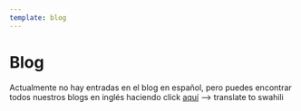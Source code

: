 ```yaml
---
template: blog
---
```

# Blog

Actualmente no hay entradas en el blog en español, pero puedes encontrar todos nuestros blogs en inglés haciendo click [aquí](https://peachbitcoin.com/blog) --> translate to swahili
